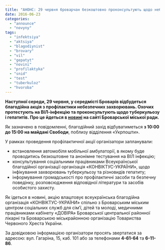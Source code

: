 ```yaml
---
title: "АНОНС: 29 червня броварчан безкоштовно проконсультують щодо небезпечних захворювань"
date: 2016-06-23
categories: 
  - "announce"
  - "novyny"
tags: 
  - "infektsiya"
  - "aktsiya"
  - "blagodiynist"
  - "brovary"
  - "vil"
  - "gepatyt"
  - "novini"
  - "profilaktyka"
  - "snid"
  - "test"
  - "tuberkuloz"
  - "hvoroba"
---
```


**Наступної середи, 29 червня, у середмісті Броварів відбудеться благодійна акція з профілактики небезпечних захворювань. Охочих протестують на ВІЛ-інфекцію та проконсультують щодо туберкульозу і гепатитів. Про це йдеться в [новині](http://docs.brovary.org/p38298/23.06.2016) на сайті Броварської міської ради.**

Як зазначено в повідомленні, благодійний захід відбуватиметься **з 10:00 до 15:00 на майдані Свободи**, поблизу відділення «Укрпошти».

У рамках проведення профілактичної акції організатори запланували:

- встановлення автомобіля мобільної амбулаторії, в якому буде проводитись безкоштовне та анонімне тестування на ВІЛ інфекцію;
- консультування соціальними працівниками Всеукраїнської благодійної організації організація «КОНВІКТУС-УКРАЇНИ», щодо інфікування захворювань туберкульозу та різновидів гепатиту;
- інформування громадськості про профілактичні засоби та безпечну поведінку, розповсюдження відповідної літератури та засобів особистого захисту.

Як ідеться в новині, акцію влаштовує всеукраїнська благодійна організація «КОНВІКТУС-УКРАЇНИ» спільно з Броварським міським центром соціальних служб для сім’ї, дітей та молоді, медичними працівниками кабінету «ДОВІРА» Броварської центральної районної лікарні та Броварською міськрайонною організацію Товариства Червоного Хреста України.

За довідковою інформацією організатори просять звертатися за адресою: вул. Гагаріна, 15, каб. 101 або за телефонами **4-61-64** та **6-11-86**.
